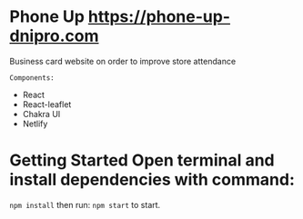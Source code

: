 # Phone Up https://phone-up-dnipro.com

Business card website on order to improve store attendance

`Components:` 
- React 
- React-leaflet 
- Chakra UI 
- Netlify

 # Getting Started Open terminal and install dependencies with command: 
`npm install` then run: `npm start` to start.
